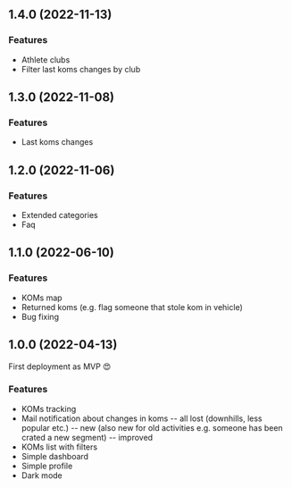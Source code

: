 ﻿## 1.4.0 (2022-11-13)

### Features
- Athlete clubs
- Filter last koms changes by club

## 1.3.0 (2022-11-08)

### Features
- Last koms changes

## 1.2.0 (2022-11-06)

### Features
- Extended categories
- Faq

## 1.1.0 (2022-06-10)

### Features
- KOMs map
- Returned koms (e.g. flag someone that stole  kom in vehicle)
- Bug fixing

## 1.0.0 (2022-04-13)

First deployment as MVP 😍

### Features
- KOMs tracking
- Mail notification about changes in koms
-- all lost (downhills, less popular etc.) 
-- new (also new for old activities e.g. someone has been crated a new segment)
-- improved
- KOMs list with filters
- Simple dashboard
- Simple profile
- Dark mode